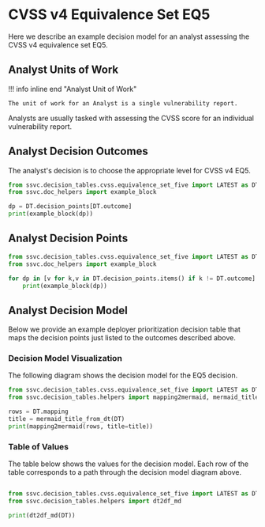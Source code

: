 # CVSS v4 Equivalence Set EQ5

Here we describe an example decision model for an analyst assessing the CVSS v4
equivalence set EQ5.

## Analyst Units of Work

!!! info inline end "Analyst Unit of Work"

    The unit of work for an Analyst is a single vulnerability report.

Analysts are usually tasked with assessing the CVSS score for an individual
vulnerability report.

## Analyst Decision Outcomes

The analyst's decision is to choose the appropriate level for CVSS v4 EQ5.

```python exec="true" idprefix=""
from ssvc.decision_tables.cvss.equivalence_set_five import LATEST as DT
from ssvc.doc_helpers import example_block

dp = DT.decision_points[DT.outcome]
print(example_block(dp))
```

## Analyst Decision Points

```python exec="true" idprefix=""
from ssvc.decision_tables.cvss.equivalence_set_five import LATEST as DT
from ssvc.doc_helpers import example_block

for dp in [v for k,v in DT.decision_points.items() if k != DT.outcome]:
    print(example_block(dp))
```

## Analyst Decision Model

Below we provide an example deployer prioritization decision table that maps the decision points just listed to the outcomes described above.

### Decision Model Visualization

The following diagram shows the decision model for the EQ5 decision.

```python exec="true" idprefix=""
from ssvc.decision_tables.cvss.equivalence_set_five import LATEST as DT
from ssvc.decision_tables.helpers import mapping2mermaid, mermaid_title_from_dt

rows = DT.mapping
title = mermaid_title_from_dt(DT)
print(mapping2mermaid(rows, title=title))
```

### Table of Values

The table below shows the values for the decision model.
Each row of the table corresponds to a path through the decision model diagram above.

```python exec="true" idprefix=""

from ssvc.decision_tables.cvss.equivalence_set_five import LATEST as DT
from ssvc.decision_tables.helpers import dt2df_md

print(dt2df_md(DT))
```
